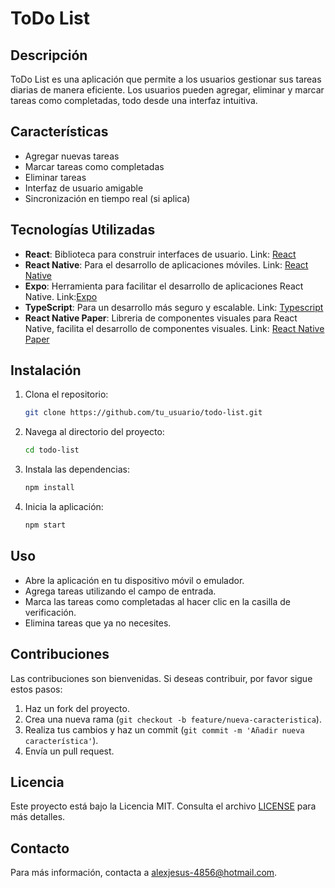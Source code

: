 # ToDo List

## Descripción

ToDo List es una aplicación que permite a los usuarios gestionar sus tareas diarias de manera eficiente. Los usuarios pueden agregar, eliminar y marcar tareas como completadas, todo desde una interfaz intuitiva.

## Características

- Agregar nuevas tareas
- Marcar tareas como completadas
- Eliminar tareas
- Interfaz de usuario amigable
- Sincronización en tiempo real (si aplica)

## Tecnologías Utilizadas

- **React**: Biblioteca para construir interfaces de usuario. Link: [React](https://react.dev/)
- **React Native**: Para el desarrollo de aplicaciones móviles. Link: [React Native](https://reactnative.dev/)
- **Expo**: Herramienta para facilitar el desarrollo de aplicaciones React Native. Link:[Expo](https://expo.dev/)
- **TypeScript**: Para un desarrollo más seguro y escalable. Link: [Typescript](https://www.typescriptlang.org/)
- **React Native Paper**: Libreria de componentes visuales para React Native, facilita el desarrollo de componentes visuales. Link: [React Native Paper](https://callstack.github.io/react-native-paper/)

## Instalación

1. Clona el repositorio:

   ```bash
   git clone https://github.com/tu_usuario/todo-list.git
   ```

2. Navega al directorio del proyecto:

   ```bash
   cd todo-list
   ```

3. Instala las dependencias:

   ```bash
   npm install
   ```

4. Inicia la aplicación:
   ```bash
   npm start
   ```

## Uso

- Abre la aplicación en tu dispositivo móvil o emulador.
- Agrega tareas utilizando el campo de entrada.
- Marca las tareas como completadas al hacer clic en la casilla de verificación.
- Elimina tareas que ya no necesites.

## Contribuciones

Las contribuciones son bienvenidas. Si deseas contribuir, por favor sigue estos pasos:

1. Haz un fork del proyecto.
2. Crea una nueva rama (`git checkout -b feature/nueva-caracteristica`).
3. Realiza tus cambios y haz un commit (`git commit -m 'Añadir nueva característica'`).
4. Envía un pull request.

## Licencia

Este proyecto está bajo la Licencia MIT. Consulta el archivo [LICENSE](LICENSE) para más detalles.

## Contacto

Para más información, contacta a [alexjesus-4856@hotmail.com](mailto:alexjesus-4856@hotmail.com).
